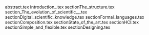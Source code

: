 abstract.tex
introduction_.tex
sectionThe_structure.tex
section_The_evolution_of_scientific__.tex
sectionDigital_scientific_knowledge.tex
sectionFormal_languages.tex
sectionComposition.tex
sectionState_of_the_art.tex
sectionHCI.tex
sectionSimple_and_flexible.tex
sectionDesigning.tex
